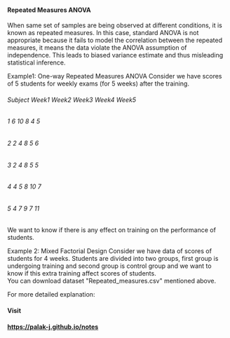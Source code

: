 #### Repeated Measures ANOVA
When same set of samples are being observed at different conditions, it is known as repeated measures. In this case, standard ANOVA is not appropriate because it fails to model the correlation between the repeated measures, it means the data violate the ANOVA assumption of independence. This leads to biased variance estimate and thus misleading statistical inference. 

Example1: One-way Repeated Measures ANOVA
Consider we have scores of 5 students for weekly exams (for 5 weeks) after the training.

###### Subject	Week1	Week2	Week3	Week4	Week5
###### 1	      6	    10	  8	    4	    5
###### 2	      2	    4	    8	    5   	6
###### 3	      2   	4   	8	    5	    5
###### 4	      4	    5   	8	    10   	7
###### 5	      4   	7   	9	    7	    11

We want to know if there is any effect on training on the performance of students.



Example 2: Mixed Factorial Design
Consider we have data of scores of students for 4 weeks. Students are divided into two groups, first group is undergoing training and second group is control group and we want to know if this extra training affect scores of students.  
You can download dataset "Repeated_measures.csv" mentioned above.

For more detailed explanation:
#### Visit
#### https://palak-j.github.io/notes

